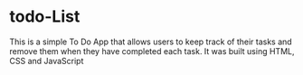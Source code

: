 # todo-List
This is a simple To Do App that allows users to keep track of their tasks and remove them when they have completed each task. It was built using HTML, CSS and JavaScript
